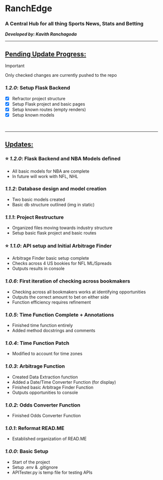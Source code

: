 # RanchEdge 
### A Central Hub for all thing Sports News, Stats and Betting

**_Developed by: Kavith Ranchagoda_**
<br>

---
## <u>Pending Update Progress:</u>
> [!IMPORTANT]
> Only checked changes are currently pushed to the repo
### **_1.2.0_**: Setup Flask Backend
- [x] Refractor project structure
- [x] Setup Flask project and basic pages
- [x] Setup known routes (empty renders)
- [x] Setup known models

<br>

---

## <u>Updates:</u>
### :star: **_1.2.0_**: Flask Backend and NBA Models defined
- All basic models for NBA are complete
- In future will work with NFL, NHL

### **_1.1.2_**: Database design and model creation
- Two basic models created
- Basic db structure outlined (img in static)

### **_1.1.1_**: Project Restructure
- Organized files moving towards industry structure
- Setup basic flask project and basic routes

### :star: **_1.1.0_**: API setup and Initial Arbitrage Finder
- Arbitrage Finder basic setup complete
- Checks across 4 US bookies for NFL ML/Spreads
- Outputs results in console

### **_1.0.6_**: First iteration of checking across bookmakers
- Checking across all bookmakers works at identifying opportunities
- Outputs the correct amount to bet on either side
- Function efficiency requires refinement

### **_1.0.5_**: Time Function Complete + Annotations
- Finished time function entirely
- Added method docstrings and comments

### **_1.0.4_**: Time Function Patch
- Modified to account for time zones

### **_1.0.3_**: Arbitrage Function
- Created Data Extraction function
- Added a Date/Time Converter Function (for display)
- Finished basic Arbitrage Finder Function
- Outputs opportunities to console

### **_1.0.2_**: Odds Converter Function
- Finished Odds Converter Function
 

### **_1.0.1_**: Reformat READ.ME
- Established organization of READ.ME

### **_1.0.0_**: Basic Setup
- Start of the project
- Setup .env & .gitignore
- APITester.py is temp file for testing APIs
